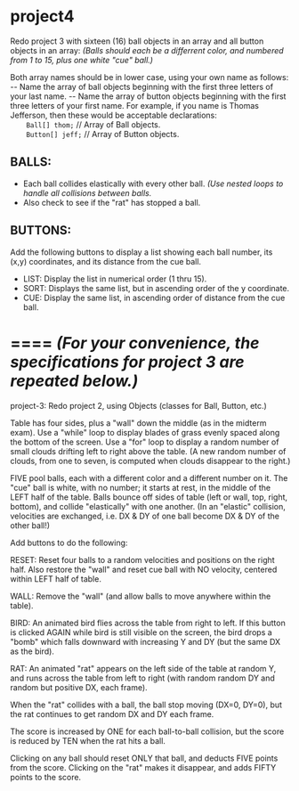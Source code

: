 # project4
Redo project 3 with sixteen (16) ball objects in an array and all button objects in an array:
*(Balls should each be a differrent color, and numbered from 1 to 15, plus one white "cue" ball.)*

Both array names should be in lower case, using your own name as follows:
-- Name the array of ball objects beginning with the first three letters of your last name.
-- Name the array of button objects beginning with the first three letters of your first name.
For example, if you name is Thomas Jefferson, then these would be acceptable declarations:  
         `    Ball[] thom;`      // Array of Ball objects.  
         `    Button[] jeff;`    // Array of Button objects.  

BALLS:
-----
* Each ball collides elastically with every other ball.  *(Use nested loops to handle all collisions between balls.*  
* Also check to see if the "rat" has stopped a ball.

BUTTONS:
-------
Add the following buttons to display a list showing each ball number, its (x,y) coordinates, and its distance from the cue ball.  
* LIST:  Display the list in numerical order (1 thru 15).
* SORT:  Displays the same list, but in ascending order of the y coordinate.
* CUE:   Display the same list, in ascending order of distance from the cue ball.


====
    *(For your convenience, the specifications for project 3 are repeated below.)*
====


project-3:
Redo project 2, using Objects (classes for Ball, Button, etc.)

Table has four sides, plus a "wall" down the middle (as in the midterm exam). Use a "while" loop to display blades of grass evenly spaced along the bottom of the screen. Use a "for" loop to display a random number of small clouds drifting left to right above the table. (A new random number of clouds, from one to seven, is computed when clouds disappear to the right.)

FIVE pool balls, each with a different color and a different number on it.
The "cue" ball is white, with no number; it starts at rest, in the middle of the LEFT half of the table.
Balls bounce off sides of table (left or wall, top, right, bottom), and collide "elastically" with one another.
(In an "elastic" collision, velocities are exchanged, i.e. DX & DY of one ball become DX & DY of the other ball!)

Add buttons to do the following:

RESET: Reset four balls to a random velocities and positions on the right half.
Also restore the "wall" and reset cue ball with NO velocity, centered within LEFT half of table.

WALL: Remove the "wall" (and allow balls to move anywhere within the table).

BIRD: An animated bird flies across the table from right to left.
If this button is clicked AGAIN while bird is still visible on the screen,
the bird drops a "bomb" which falls downward with increasing Y and DY (but the same DX as the bird).

RAT: An animated "rat" appears on the left side of the table at random Y, and runs across the table from left to right (with random random DY and random but positive DX, each frame).

When the "rat" collides with a ball, the ball stop moving (DX=0, DY=0), but the rat continues to get random DX and DY each frame.

The score is increased by ONE for each ball-to-ball collision,
but the score is reduced by TEN when the rat hits a ball.

Clicking on any ball should reset ONLY that ball, and deducts FIVE points from the score. Clicking on the "rat" makes it disappear, and adds FIFTY points to the score.
